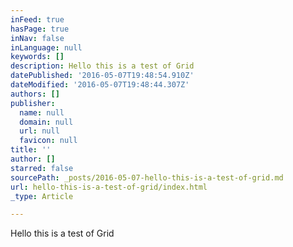 ```yaml
---
inFeed: true
hasPage: true
inNav: false
inLanguage: null
keywords: []
description: Hello this is a test of Grid
datePublished: '2016-05-07T19:48:54.910Z'
dateModified: '2016-05-07T19:48:44.307Z'
authors: []
publisher:
  name: null
  domain: null
  url: null
  favicon: null
title: ''
author: []
starred: false
sourcePath: _posts/2016-05-07-hello-this-is-a-test-of-grid.md
url: hello-this-is-a-test-of-grid/index.html
_type: Article

---
```

Hello this is a test of Grid
